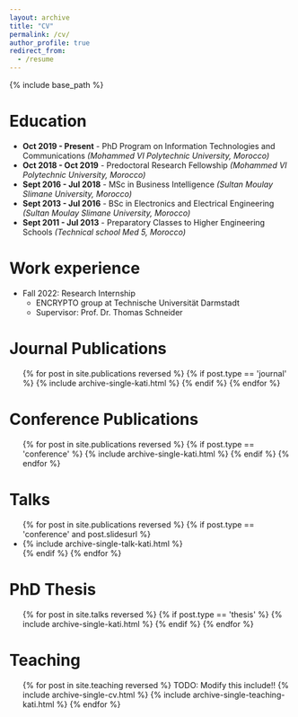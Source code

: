```yaml
---
layout: archive
title: "CV"
permalink: /cv/
author_profile: true
redirect_from:
  - /resume
---
```


{% include base_path %}

Education
======
* **Oct 2019 - Present** - PhD Program on Information Technologies and Communications *(Mohammed VI Polytechnic University, Morocco)*
* **Oct 2018 - Oct 2019** - Predoctoral Research Fellowship *(Mohammed VI Polytechnic University, Morocco)*
* **Sept 2016 - Jul 2018** - MSc in Business Intelligence *(Sultan Moulay Slimane University, Morocco)*
* **Sept 2013 - Jul 2016** - BSc in Electronics and Electrical Engineering *(Sultan Moulay Slimane University, Morocco)*
* **Sept 2011 - Jul 2013** - Preparatory Classes to Higher Engineering Schools *(Technical school Med 5, Morocco)*


Work experience
======
* Fall 2022: Research Internship
  * ENCRYPTO group at Technische Universität Darmstadt
  * Supervisor: Prof. Dr. Thomas Schneider 


Journal Publications
======
  <ul>{% for post in site.publications reversed %}
    {% if post.type == 'journal' %}
      {% include archive-single-kati.html %}
    {% endif %}
  {% endfor %}</ul>

Conference Publications
======
  <ul>{% for post in site.publications reversed %}
    {% if post.type == 'conference' %}
      {% include archive-single-kati.html %}
    {% endif %}
  {% endfor %}</ul>
  
Talks
======
<ul>{% for post in site.publications reversed %}
  {% if post.type == 'conference' and post.slidesurl %}
    <li>{% include archive-single-talk-kati.html %}</li>
  {% endif %}
{% endfor %}</ul>

PhD Thesis
======
<ul>{% for post in site.talks reversed %}
  {% if post.type == 'thesis' %}
    {% include archive-single-kati.html %}
  {% endif %}
{% endfor %}</ul>

Teaching
======
  <ul>{% for post in site.teaching reversed %}
    TODO: Modify this include!!
    {% include archive-single-cv.html %}
    {% include archive-single-teaching-kati.html %}
  {% endfor %}</ul>